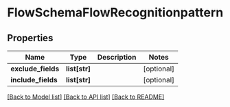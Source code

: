 # FlowSchemaFlowRecognitionpattern

## Properties
Name | Type | Description | Notes
------------ | ------------- | ------------- | -------------
**exclude_fields** | **list[str]** |  | [optional] 
**include_fields** | **list[str]** |  | [optional] 

[[Back to Model list]](../README.md#documentation-for-models) [[Back to API list]](../README.md#documentation-for-api-endpoints) [[Back to README]](../README.md)


